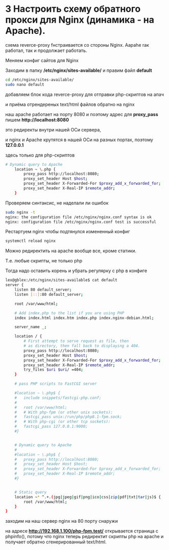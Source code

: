 # 3 Настроить схему обратного прокси для Nginx (динамика - на Apache).

схема reverce-proxy fнстраивается со стороны Nginx.
Aapahe rак работал, так и продолжает работать.

Меняем конфиг сайтов для Nginx

Заходим в папку **/etc/nginx/sites-available/** и правим файл **default**

```bash
cd /etc/nginx/sites-available/
sudo nano default
```

добавляем блок кода reverce-proxy для отправки php-скриптов на апач

и приёма отрендереных text/html файлов обратно на nginx

наш apache работает на порту 8080 и поэтому адрес для **proxy_pass** пишем **http://localhost:8080**

это редиректы внутри нашей ОСи сервера,

и nginx и Apache крутятся в нашей ОСи на разных портах, поэтому **127.0.0.1**

здесь только для php-скриптов

```bash
# Dynamic query to Apache
	location ~ \.php {
		proxy_pass http://localhost:8080;
		proxy_set_header Host $host;
		proxy_set_header X-Forwarded-For $proxy_add_x_forwarded_for;
		proxy_set_header X-Real-IP $remote_addr;
	}
```

Проверяем синтаксис, не наделали ли ошибок

```bash
sudo nginx -t
nginx: the configuration file /etc/nginx/nginx.conf syntax is ok
nginx: configuration file /etc/nginx/nginx.conf test is successful
```

Рестартуем nginx чтобы подтянулся измененный конфиг

```bash
systemctl reload nginx
```

Можно редиректить на apache вообще все, кроме статики.

Т.е. любые скрипты, не только php

Тогда надо оставить корень и убрать регулярку с php в конфиге

```bash
lex@gblex:/etc/nginx/sites-available$ cat default
server {
	listen 80 default_server;
	listen [::]:80 default_server;

	root /var/www/html;

	# Add index.php to the list if you are using PHP
	index index.html index.htm index.php index.nginx-debian.html;

	server_name _;

	location / {
		# First attempt to serve request as file, then
		# as directory, then fall back to displaying a 404.
		proxy_pass http://localhost:8080;
		proxy_set_header Host $host;
		proxy_set_header X-Forwarded-For $proxy_add_x_forwarded_for;
		proxy_set_header X-Real-IP $remote_addr;
		try_files $uri $uri/ =404;
	}

	# pass PHP scripts to FastCGI server

	#location ~ \.php$ {
	#	include snippets/fastcgi-php.conf;
	#
	#	root /var/www/html;
	#	# With php-fpm (or other unix sockets):
	#	fastcgi_pass unix:/run/php/php8.1-fpm.sock;
	#	# With php-cgi (or other tcp sockets):
	#	fastcgi_pass 127.0.0.1:9000;
	#}


	# Dynamic query to Apache
	#
	#location ~ \.php$ {
	#	proxy_pass http://localhost:8080;
	#	proxy_set_header Host $host;
	#	proxy_set_header X-Forwarded-For $proxy_add_x_forwarded_for;
	#	proxy_set_header X-Real-IP $remote_addr;
	#}


	# Static query
	location ~* ^.+.(jpg|jpeg|gif|png|ico|css|zip|pdf|txt|tar|js)$ {
		root /var/www/html;
	}
}
```

заходим на наш сервер nginx на 80 порту снаружи

на адресе **http://192.168.1.100/php-fpm.test/** открывается страница с phpinfo(), потому что nginx теперь редиректит скрипты php на apache и получает обратно сгенерированный text/html.
